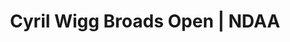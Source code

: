 ---
layout: match
title: Cyril Wigg Broads Open | NDAA
keywords: NDAA, norwich & district anglers, norwich and district angling, norwich & district, matches, fishing match, match list, match calendar, match listing, cyril wigg memorial, broads open, ndaa broads open
sections:
  - title: Match Information
    hash: match-info
    css-class: match-info
    paragraphs:
      - hdr:
        img:
        sentences:
        #   - txt: Tickets available at [tackle shops](/index.html#Stockists)
          - txt: Please bring boots/waders and platform as some pegs in the ronds will be underwater during high tide.
          - txt: Optional pools and payout
          - ulist-items:
            - item: Match pool, pays 1-5 in Match, £10
            - item: Zone pool, pays 1-3 in each Zone, £5
            - item: Section pool, pays section winner, £5
          - txt: No default payouts.
          - txt: <strong>Please note that Pike, Zander & Trout do not count.</strong>
          - txt: Please complete Ticket and have correct pools money BEFORE you draw.
          - txt: Thank you for your support, <br>Tony
          - txt: Tony Gibbons, <br>NDAA Secretary
#   - title: Match Result
#     hash: match-result
#     paragraphs:
#       - hdr:
#         img:
#         sentences:
#           - txt: Top five weights shown above.
#   - title: 
#     hash:
#     css-class: table-container
#     paragraphs:
#       - result-file: bf-d2
---